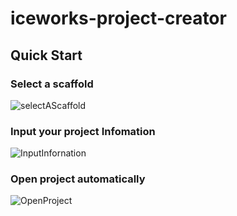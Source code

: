 # iceworks-project-creator

## Quick Start

### Select a scaffold
![selectAScaffold](https://img.alicdn.com/tfs/TB1uqajIAL0gK0jSZFxXXXWHVXa-1432-992.gif)

### Input your project Infomation
![InputInfornation](https://img.alicdn.com/tfs/TB17pufIAL0gK0jSZFtXXXQCXXa-1438-989.gif)

### Open project automatically
![OpenProject](https://img.alicdn.com/tfs/TB1cEWkIuH2gK0jSZJnXXaT1FXa-1395-977.png)
